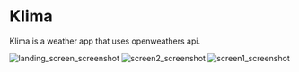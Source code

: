 # Klima  

Klima is a weather app that uses openweathers api.

![landing_screen_screenshot](https://github.com/HyperactiveDuck/klima_flutter_app/assets/133441799/0e4d2a64-da3a-4006-b6a1-69e80d474e16)
![screen2_screenshot](https://github.com/HyperactiveDuck/klima_flutter_app/assets/133441799/b1e7bdc1-7d15-47f1-a7c7-99317b056a82)
![screen1_screenshot](https://github.com/HyperactiveDuck/klima_flutter_app/assets/133441799/fce07139-f94a-4a70-93af-fb4125340b5c)

